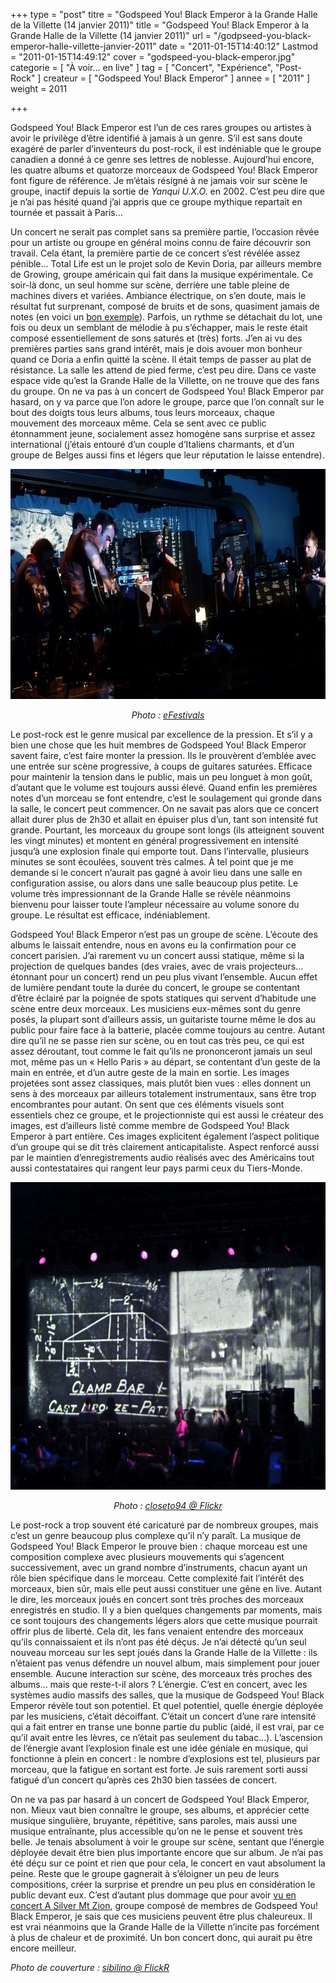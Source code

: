 +++
type = "post"
titre = "Godspeed You! Black Emperor à la Grande Halle de la Villette (14 janvier 2011)"
title = "Godspeed You! Black Emperor à la Grande Halle de la Villette (14 janvier 2011)"
url = "/godpseed-you-black-emperor-halle-villette-janvier-2011"
date = "2011-01-15T14:40:12"
Lastmod = "2011-01-15T14:49:12"
cover = "godspeed-you-black-emperor.jpg"
categorie = [ "À voir… en live" ]
tag = [ "Concert", "Expérience", "Post-Rock" ]
createur = [ "Godspeed You! Black Emperor" ]
annee = [ "2011" ]
weight = 2011

+++

<p>Godspeed You! Black Emperor est l&rsquo;un de ces rares groupes ou artistes à avoir le privilège d&rsquo;être identifié à jamais à un genre. S&rsquo;il est sans doute exagéré de parler d&rsquo;inventeurs du post-rock, il est indéniable que le groupe canadien a donné à ce genre ses lettres de noblesse. Aujourd&rsquo;hui encore, les quatre albums et quatorze morceaux de Godspeed You! Black Emperor font figure de référence. Je m&rsquo;étais résigné à ne jamais voir sur scène le groupe, inactif depuis la sortie de <em>Yanqui U.X.O.</em> en 2002. C&rsquo;est peu dire que je n&rsquo;ai pas hésité quand j&rsquo;ai appris que ce groupe mythique repartait en tournée et passait à Paris…</p>
<p>Un concert ne serait pas complet sans sa première partie, l&rsquo;occasion rêvée pour un artiste ou groupe en général moins connu de faire découvrir son travail. Cela étant, la première partie de ce concert s&rsquo;est révélée assez pénible… Total Life est un le projet solo de Kevin Doria, par ailleurs membre de Growing, groupe américain qui fait dans la musique expérimentale. Ce soir-là donc, un seul homme sur scène, derrière une table pleine de machines divers et variées. Ambiance électrique, on s&rsquo;en doute, mais le résultat fut surprenant, composé de bruits et de sons, quasiment jamais de notes (en voici un <a href="http://www.lastfm.fr/music/Total+Life/+videos/+1-3Ue5LcVEqrc">bon exemple</a>). Parfois, un rythme se détachait du lot, une fois ou deux un semblant de mélodie à pu s&rsquo;échapper, mais le reste était composé essentiellement de sons saturés et (très) forts. J&rsquo;en ai vu des premières parties sans grand intérêt, mais je dois avouer mon bonheur quand ce Doria a enfin quitté la scène. Il était temps de passer au plat de résistance. La salle les attend de pied ferme, c&rsquo;est peu dire. Dans ce vaste espace vide qu&rsquo;est la Grande Halle de la Villette, on ne trouve que des fans du groupe. On ne va pas à un concert de Godspeed You! Black Emperor par hasard, on y va parce que l&rsquo;on adore le groupe, parce que l&rsquo;on connaît sur le bout des doigts tous leurs albums, tous leurs morceaux, chaque mouvement des morceaux même. Cela se sent avec ce public étonnamment jeune, socialement assez homogène sans surprise et assez international (j&rsquo;étais entouré d&rsquo;un couple d&rsquo;Italiens charmants, et d&rsquo;un groupe de Belges aussi fins et légers que leur réputation le laisse entendre).</p>
<p style="text-align: center;"><img class="size-medium wp-image-4551 aligncenter" title="godspeed-you-black-emperor-live" src="godspeed-you-black-emperor-live-690x368.jpg" alt="" width="690" height="368" /></p>
<p style="text-align: center;"><em>Photo : <a href="http://www.efestivals.co.uk/festivals/alltomorrowsparties/2010wk3/photos-GodspeedYouBlackEmperor-ATP-NBC2010-JMW.shtml">eFestivals</a></em></p>
<p>Le post-rock est le genre musical par excellence de la pression. Et s&rsquo;il y a bien une chose que les huit membres de Godspeed You! Black Emperor savent faire, c&rsquo;est faire monter la pression. Ils le prouvèrent d&rsquo;emblée avec une entrée sur scène progressive, à coups de guitares saturées. Efficace pour maintenir la tension dans le public, mais un peu longuet à mon goût, d&rsquo;autant que le volume est toujours aussi élevé. Quand enfin les premières notes d&rsquo;un morceau se font entendre, c&rsquo;est le soulagement qui gronde dans la salle, le concert peut commencer. On ne savait pas alors que ce concert allait durer plus de 2h30 et allait en épuiser plus d&rsquo;un, tant son intensité fut grande. Pourtant, les morceaux du groupe sont longs (ils atteignent souvent les vingt minutes) et montent en général progressivement en intensité jusqu&rsquo;à une explosion finale qui emporte tout. Dans l&rsquo;intervalle, plusieurs minutes se sont écoulées, souvent très calmes. À tel point que je me demande si le concert n&rsquo;aurait pas gagné à avoir lieu dans une salle en configuration assise, ou alors dans une salle beaucoup plus petite. Le volume très impressionnant de la Grande Halle se révèle néanmoins bienvenu pour laisser toute l&rsquo;ampleur nécessaire au volume sonore du groupe. Le résultat est efficace, indéniablement.</p>
<p>Godspeed You! Black Emperor n&rsquo;est pas un groupe de scène. L&rsquo;écoute des albums le laissait entendre, nous en avons eu la confirmation pour ce concert parisien. J&rsquo;ai rarement vu un concert aussi statique, même si la projection de quelques bandes (des vraies, avec de vrais projecteurs… étonnant pour un concert) rend un peu plus vivant l&rsquo;ensemble. Aucun effet de lumière pendant toute la durée du concert, le groupe se contentant d&rsquo;être éclairé par la poignée de spots statiques qui servent d&rsquo;habitude une scène entre deux morceaux. Les musiciens eux-mêmes sont du genre posés, la plupart sont d&rsquo;ailleurs assis, un guitariste tourne même le dos au public pour faire face à la batterie, placée comme toujours au centre. Autant dire qu&rsquo;il ne se passe rien sur scène, ou en tout cas très peu, ce qui est assez déroutant, tout comme le fait qu&rsquo;ils ne prononceront jamais un seul mot, même pas un &laquo;&nbsp;Hello Paris&nbsp;&raquo; au départ, se contentant d&rsquo;un geste de la main en entrée, et d&rsquo;un autre geste de la main en sortie. Les images projetées sont assez classiques, mais plutôt bien vues : elles donnent un sens à des morceaux par ailleurs totalement instrumentaux, sans être trop encombrantes pour autant. On sent que ces éléments visuels sont essentiels chez ce groupe, et le projectionniste qui est aussi le créateur des images, est d&rsquo;ailleurs listé comme membre de Godspeed You! Black Emperor à part entière. Ces images explicitent également l&rsquo;aspect politique d&rsquo;un groupe qui se dit très clairement anticapitaliste. Aspect renforcé aussi par le maintien d&rsquo;enregistrements audio réalisés avec des Américains tout aussi contestataires qui rangent leur pays parmi ceux du Tiers-Monde.</p>
<p style="text-align: center;"><img class="size-medium wp-image-4549 aligncenter" title="gybe-concert-paris-2011" src="gybe-concert-paris-2011-690x492.jpg" alt="" width="690" height="492" /></p>
<p style="text-align: center;"><em>Photo : <a href="http://www.flickr.com/photos/closeto94/5259963339/">closeto94 @ Flickr</a></em></p>
<p>Le post-rock a trop souvent été caricaturé par de nombreux groupes, mais c&rsquo;est un genre beaucoup plus complexe qu&rsquo;il n&rsquo;y paraît. La musique de Godspeed You! Black Emperor le prouve bien : chaque morceau est une composition complexe avec plusieurs mouvements qui s&rsquo;agencent successivement, avec un grand nombre d&rsquo;instruments, chacun ayant un rôle bien spécifique dans le morceau. Cette complexité fait l&rsquo;intérêt des morceaux, bien sûr, mais elle peut aussi constituer une gêne en live. Autant le dire, les morceaux joués en concert sont très proches des morceaux enregistrés en studio. Il y a bien quelques changements par moments, mais ce sont toujours des changements légers alors que cette musique pourrait offrir plus de liberté. Cela dit, les fans venaient entendre des morceaux qu&rsquo;ils connaissaient et ils n&rsquo;ont pas été déçus. Je n&rsquo;ai détecté qu&rsquo;un seul nouveau morceau sur les sept joués dans la Grande Halle de la Villette : ils n&rsquo;étaient pas venus défendre un nouvel album, mais simplement pour jouer ensemble. Aucune interaction sur scène, des morceaux très proches des albums… mais que reste-t-il alors ? L&rsquo;énergie. C&rsquo;est en concert, avec les systèmes audio massifs des salles, que la musique de Godspeed You! Black Emperor révèle tout son potentiel. Et quel potentiel, quelle énergie déployée par les musiciens, c&rsquo;était décoiffant. C&rsquo;était un concert d&rsquo;une rare intensité qui a fait entrer en transe une bonne partie du public (aidé, il est vrai, par ce qu&rsquo;il avait entre les lèvres, ce n&rsquo;était pas seulement du tabac…). L&rsquo;ascension de l&rsquo;énergie avant l&rsquo;explosion finale est une idée géniale en musique, qui fonctionne à plein en concert : le nombre d&rsquo;explosions est tel, plusieurs par morceau, que la fatigue en sortant est forte. Je suis rarement sorti aussi fatigué d&rsquo;un concert qu&rsquo;après ces 2h30 bien tassées de concert.</p>
<p>On ne va pas par hasard à un concert de Godspeed You! Black Emperor, non. Mieux vaut bien connaître le groupe, ses albums, et apprécier cette musique singulière, bruyante, répétitive, sans paroles, mais aussi une musique entraînante, plus accessible qu&rsquo;on ne le pense et souvent très belle. Je tenais absolument à voir le groupe sur scène, sentant que l&rsquo;énergie déployée devait être bien plus importante encore que sur album. Je n&rsquo;ai pas été déçu sur ce point et rien que pour cela, le concert en vaut absolument la peine. Reste que le groupe gagnerait à s&rsquo;éloigner un peu de leurs compositions, créer la surprise et prendre un peu plus en considération le public devant eux. C&rsquo;est d&rsquo;autant plus dommage que pour avoir <a href="http://voiretmanger.fr/2010/04/01/three-silver-mt-zion-alhambra-mars-2010/">vu en concert A Silver Mt Zion</a>, groupe composé de membres de Godspeed You! Black Emperor, je sais que ces musiciens peuvent être plus chaleureux. Il est vrai néanmoins que la Grande Halle de la Villette n&rsquo;incite pas forcément à plus de chaleur et de proximité. Un bon concert donc, qui aurait pu être encore meilleur.</p>
<p>
<p><em>Photo de couverture : <a href="http://www.flickr.com/photos/sibilino/5244720047/" target="_blank">sibilino @ FlickR</a></em></p>


